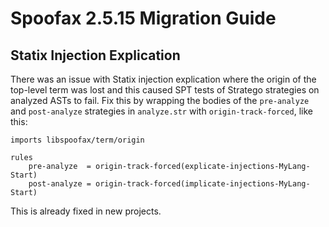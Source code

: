 # Spoofax 2.5.15 Migration Guide

## Statix Injection Explication
There was an issue with Statix injection explication where the origin of the top-level term was lost and this caused SPT tests of Stratego strategies on analyzed ASTs to fail. Fix this by wrapping the bodies of the `pre-analyze` and `post-analyze` strategies in `analyze.str` with `origin-track-forced`, like this:

```stratego
imports libspoofax/term/origin

rules
    pre-analyze  = origin-track-forced(explicate-injections-MyLang-Start)
    post-analyze = origin-track-forced(implicate-injections-MyLang-Start)
```

This is already fixed in new projects.
